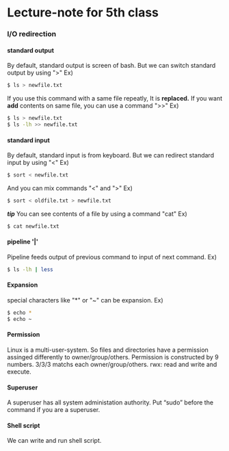 # Lecture-note for 5th class

### I/O redirection 
#### standard output
By default, standard output is screen of bash.
But we can switch standard output by using ">"
Ex)
```sh
$ ls > newfile.txt
```
If you use this command with a same file repeatly, It is **replaced.**
If you want **add** contents on same file, you can use a command ">>"
Ex)
```sh
$ ls > newfile.txt
$ ls -lh >> newfile.txt
```
#### standard input
By default, standard input is from keyboard.
But we can redirect standard input by using "<"
Ex)
```sh
$ sort < newfile.txt
```
And you can mix commands "<" and ">"
Ex)
```sh
$ sort < oldfile.txt > newfile.txt
```
***tip***
You can see contents of a file by using a command "cat"
Ex)
```sh
$ cat newfile.txt
```
#### pipeline '|'
Pipeline feeds output of previous command to input of next command.
Ex)
```sh
$ ls -lh | less
```
#### Expansion
special characters like "*" or "~" can be expansion.
Ex)
```sh
$ echo *
$ echo ~
```
#### Permission
Linux is a multi-user-system. So files and directories have a permission assinged differently to owner/group/others.
Permission is constructed by 9 numbers. 3/3/3 matchs each owner/group/others.
rwx: read and write and execute.
#### Superuser
A superuser has all system administation authority.
Put “sudo” before the command if you are a superuser.
#### Shell script
We can write and run shell script.